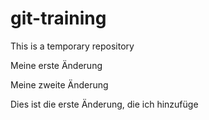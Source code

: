 # git-training
This is a temporary repository

Meine erste Änderung

Meine zweite Änderung

Dies ist die erste Änderung, die ich hinzufüge
